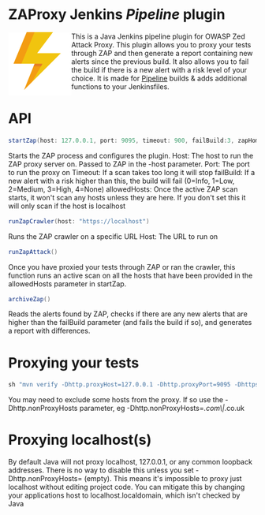 

# ZAProxy Jenkins _Pipeline_ plugin


<img align="left" src='/src/main/webapp/logo.png'></a>
This is a Java Jenkins pipeline plugin for OWASP Zed Attack Proxy. This plugin allows you to proxy your tests through ZAP and then generate a report containing new alerts since the previous build. It also allows you to fail the build if there is a new alert with a risk level of your choice. It is made for [Pipeline](https://jenkins.io/doc/book/pipeline/) builds & adds additional functions to your Jenkinsfiles.

# API

```groovy
startZap(host: 127.0.0.1, port: 9095, timeout: 900, failBuild:3, zapHome: "/opt/zaproxy", allowedHosts:['10.0.0.1'])
```

Starts the ZAP process and configures the plugin. 
Host: The host to run the ZAP proxy server on. Passed to ZAP in the -host parameter.
Port: The port to run the proxy on
Timeout: If a scan takes too long it will stop
failBuild: If a new alert with a risk higher than this, the build will fail (0=Info, 1=Low, 2=Medium, 3=High, 4=None)
allowedHosts: Once the active ZAP scan starts, it won't scan any hosts unless they are here. If you don't set this it will only scan if the host is localhost



```groovy
runZapCrawler(host: "https://localhost")
```

Runs the ZAP crawler on a specific URL
Host: The URL to run on



```groovy
runZapAttack()
```
Once you have proxied your tests through ZAP or ran the crawler, this function runs an active scan on all the hosts that have been provided in the allowedHosts parameter in startZap.



```groovy
archiveZap()
```

Reads the alerts found by ZAP, checks if there are any new alerts that are higher than the failBuild parameter (and fails the build if so), and generates a report with differences.




# Proxying your tests
```groovy
sh "mvn verify -Dhttp.proxyHost=127.0.0.1 -Dhttp.proxyPort=9095 -Dhttps.proxyHost=127.0.0.1 -Dhttps.proxyPort=9095"
```

You may need to exclude some hosts from the proxy. If so use the -Dhttp.nonProxyHosts parameter, eg -Dhttp.nonProxyHosts=*.com\\|*.co.uk

# Proxying localhost(s)
By default Java will not proxy localhost, 127.0.0.1, or any common loopback addresses. There is no way to disable this unless you set -Dhttp.nonProxyHosts= (empty). This means it's impossible to proxy just localhost without editing project code. You can mitigate this by changing your applications host to localhost.localdomain, which isn't checked by Java 
